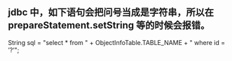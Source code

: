 ## jdbc 中，如下语句会把问号当成是字符串，所以在prepareStatement.setString 等的时候会报错。
String sql = "select * from " + ObjectInfoTable.TABLE_NAME + " where id = ’?‘";
